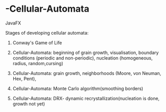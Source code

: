 # -Cellular-Automata

JavaFX

Stages of developing cellular automata:

1) Conway's Game of Life 

2) Cellular-Automata: 
beginning of grain growth, 
visualisation, 
boundary conditions (periodic and non-periodic), 
nucleation (homogeneous, radius, random,cursing)

3) Cellular-Automata:
grain growth,
neighborhoods (Moore, von Neuman, Hex, Pent),

4) Cellular-Automata:
Monte Carlo algorithm(smoothing borders)

5) Cellular-Automata:
DRX- dynamic recrystallization(nucleation is done, growth not yet)
